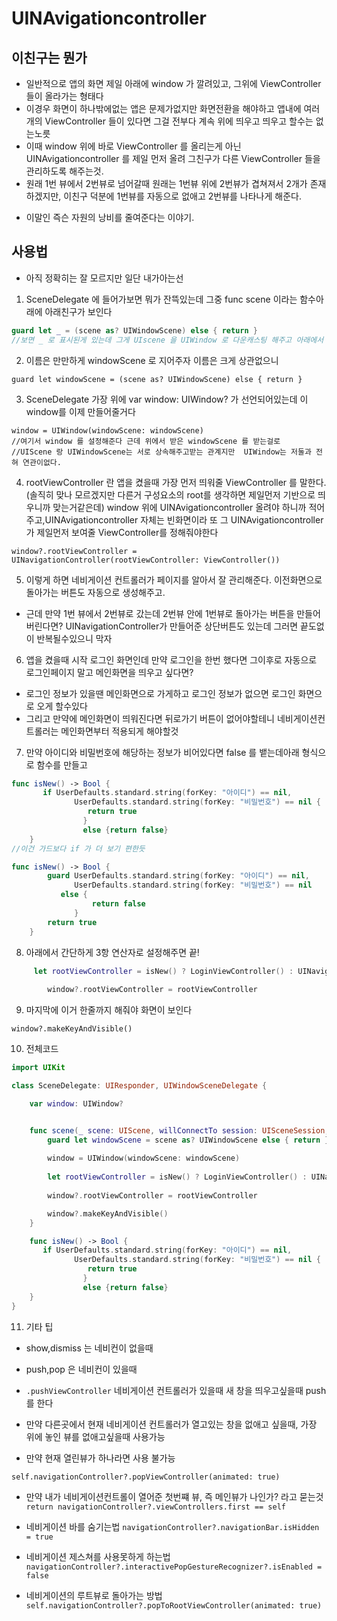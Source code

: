 # UINAvigationcontroller

## 이친구는 뭔가
* 일반적으로 앱의 화면 제일 아래에 window 가 깔려있고, 그위에 ViewController 들이 올라가는 형태다
* 이경우 화면이 하나밖에없는 앱은 문제가없지만 화면전환을 해야하고 앱내에 여러개의 ViewController 들이 있다면 그걸 전부다 계속 위에 띄우고 띄우고 할수는 없는노릇
* 이때 window 위에 바로 ViewController 를 올리는게 아닌 UINAvigationcontroller 를 제일 먼저 올려 그친구가 다른 ViewController 들을 관리하도록 해주는것. 
* 원래 1번 뷰에서 2번뷰로 넘어갈때 원래는 1번뷰 위에 2번뷰가 겹쳐져서 2개가 존재하겠지만, 이친구 덕분에 1번뷰를 자동으로 없애고 2번뷰를 나타나게 해준다. 
- 이말인 즉슨 자원의 낭비를 줄여준다는 이야기.

## 사용법
- 아직 정확히는 잘 모르지만 일단 내가아는선

1. SceneDelegate 에 들어가보면 뭐가 잔뜩있는데 그중 func scene 이라는 함수아래에 아래친구가 보인다

```swift
guard let _ = (scene as? UIWindowScene) else { return } 
//보면 _ 로 표시된게 있는데 그게 UIscene 을 UIWindow 로 다운캐스팅 해주고 아래에서 쓸일이없어서 저렇게 둔건데 우린 써야하니 이름을 붙여준다.
```

2. 이름은 만만하게 windowScene 로 지어주자 이름은 크게 상관없으니
```
guard let windowScene = (scene as? UIWindowScene) else { return } 
```

3. SceneDelegate 가장 위에  var window: UIWindow? 가 선언되어있는데 이 window를 이제 만들어줄거다 

```
window = UIWindow(windowScene: windowScene)
//여기서 window 를 설정해준다 근데 위에서 받은 windowScene 를 받는걸로
//UIScene 랑 UIWindowScene는 서로 상속해주고받는 관계지만  UIWindow는 저둘과 전혀 연관이없다.
```

4. rootViewController 란 앱을 켰을때 가장 먼저 띄워줄 ViewController 를 말한다. (솔직히 맞나 모르겠지만 다른거 구성요소의 root를 생각하면 제일먼저 기반으로 띄우니까 맞는거같은데) 
window 위에 UINAvigationcontroller 올려야 하니까 적어주고,UINAvigationcontroller 자체는 빈화면이라 또 그 UINAvigationcontroller 가 제일먼저 보여줄 
ViewController를 정해줘야한다

```
window?.rootViewController = UINavigationController(rootViewController: ViewController())
```

5. 이렇게 하면 네비게이션 컨트롤러가 페이지를 알아서 잘 관리해준다. 이전화면으로 돌아가는 버튼도 자동으로 생성해주고.
 * 근데 만약 1번 뷰에서 2번뷰로 갔는데 2번뷰 안에 1번뷰로 돌아가는 버튼을 만들어버린다면? UINavigationController가 만들어준 상단버튼도 있는데 그러면 끝도없이 반복될수있으니 막자

6. 앱을 켰을때 시작 로그인 화면인데 만약 로그인을 한번 했다면 그이후로 자동으로 로그인페이지 말고 메인화면을 띄우고 싶다면?
 * 로그인 정보가 있을땐 메인화면으로 가게하고 로그인 정보가 없으면 로그인 화면으로 오게 할수있다
 * 그리고 만약에 메인화면이 띄워진다면 뒤로가기 버튼이 없어야할테니 네비게이션컨트롤러는 메인화면부터 적용되게 해야할것

7. 만약 아이디와 비밀번호에 해당하는 정보가 비어있다면 false 를 뱉는데아래 형식으로 함수를 만들고

```swift
func isNew() -> Bool {
       if UserDefaults.standard.string(forKey: "아이디") == nil,
        	  UserDefaults.standard.string(forKey: "비밀번호") == nil {
        	  	 return true
        	  	}
        	  	else {return false}
    }
//이건 가드보다 if 가 더 보기 편한듯 

func isNew() -> Bool {
        guard UserDefaults.standard.string(forKey: "아이디") == nil,
        	  UserDefaults.standard.string(forKey: "비밀번호") == nil
           else {
                  return false
              }
        return true
    }

```

8. 아래에서 간단하게 3항 연산자로 설정해주면 끝!

```swift
     let rootViewController = isNew() ? LoginViewController() : UINavigationController(rootViewController: WelcomeViewController())
        
        window?.rootViewController = rootViewController
```

9. 마지막에 이거 한줄까지 해줘야 화면이 보인다

```
window?.makeKeyAndVisible()
```


10. 전체코드

```swift
import UIKit

class SceneDelegate: UIResponder, UIWindowSceneDelegate {

    var window: UIWindow?


    func scene(_ scene: UIScene, willConnectTo session: UISceneSession, options connectionOptions: UIScene.ConnectionOptions) {
        guard let windowScene = scene as? UIWindowScene else { return }
        
        window = UIWindow(windowScene: windowScene)
        
        let rootViewController = isNew() ? LoginViewController() : UINavigationController(rootViewController: WelcomeViewController())
        
        window?.rootViewController = rootViewController

        window?.makeKeyAndVisible()
    }

    func isNew() -> Bool {
       if UserDefaults.standard.string(forKey: "아이디") == nil,
        	  UserDefaults.standard.string(forKey: "비밀번호") == nil {
        	  	 return true
        	  	}
        	  	else {return false}
    }
}

```

11. 기타 팁
- show,dismiss 는 네비컨이 없을때
- push,pop 은 네비컨이 있을때

- `.pushViewController` 네비게이션 컨트롤러가 있을때 새 창을 띄우고싶을때 push 를 한다

- 만약 다른곳에서 현재 네비게이션 컨트롤러가 열고있는 창을 없애고 싶을때, 가장 위에 놓인 뷰를 없애고싶을때 사용가능
- 만약 현재 열린뷰가 하나라면 사용 불가능

```
self.navigationController?.popViewController(animated: true)
```

- 만약 내가 네비게이션컨트롤이 열어준 첫번쨰 뷰, 즉 메인뷰가 나인가? 라고 묻는것
`return navigationController?.viewControllers.first == self`

- 네비게이션 바를 숨기는법
`navigationController?.navigationBar.isHidden = true`

- 네비게이션 제스쳐를 사용못하게 하는법
`navigationController?.interactivePopGestureRecognizer?.isEnabled = false`

- 네비게이션의 루트뷰로 돌아가는 방법
`self.navigationController?.popToRootViewController(animated: true)`

